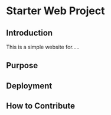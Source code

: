 # Starter Web Project


## Introduction

This is a simple website for.....

## Purpose

## Deployment

## How to Contribute

